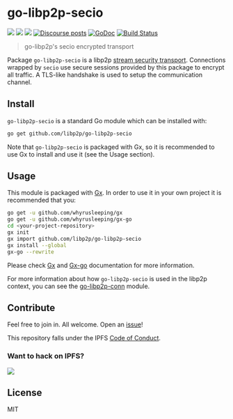 # go-libp2p-secio

[![](https://img.shields.io/badge/made%20by-Protocol%20Labs-blue.svg?style=flat-square)](https://protocol.ai)
[![](https://img.shields.io/badge/project-libp2p-yellow.svg?style=flat-square)](https://libp2p.io/)
[![](https://img.shields.io/badge/freenode-%23libp2p-yellow.svg?style=flat-square)](http://webchat.freenode.net/?channels=%23libp2p)
[![Discourse posts](https://img.shields.io/discourse/https/discuss.libp2p.io/posts.svg)](https://discuss.libp2p.io)
[![GoDoc](https://godoc.org/github.com/libp2p/go-libp2p-secio?status.svg)](https://godoc.org/github.com/libp2p/go-libp2p-secio)
[![Build Status](https://travis-ci.org/libp2p/go-libp2p-secio.svg?branch=master)](https://travis-ci.org/libp2p/go-libp2p-secio)

> go-libp2p's secio encrypted transport

Package `go-libp2p-secio` is a libp2p [stream security transport](https://github.com/libp2p/go-stream-security). Connections wrapped by `secio` use secure sessions provided by this package to encrypt all traffic. A TLS-like handshake is used to setup the communication channel.

## Install

`go-libp2p-secio` is a standard Go module which can be installed with:

```sh
go get github.com/libp2p/go-libp2p-secio
```

Note that `go-libp2p-secio` is packaged with Gx, so it is recommended to use Gx to install and use it (see the Usage section).

## Usage

This module is packaged with [Gx](https://github.com/whyrusleeping/gx). In order to use it in your own project it is recommended that you:

```sh
go get -u github.com/whyrusleeping/gx
go get -u github.com/whyrusleeping/gx-go
cd <your-project-repository>
gx init
gx import github.com/libp2p/go-libp2p-secio
gx install --global
gx-go --rewrite
```

Please check [Gx](https://github.com/whyrusleeping/gx) and [Gx-go](https://github.com/whyrusleeping/gx-go) documentation for more information.

For more information about how `go-libp2p-secio` is used in the libp2p context, you can see the [go-libp2p-conn](https://github.com/libp2p/go-libp2p-conn) module.

## Contribute

Feel free to join in. All welcome. Open an [issue](https://github.com/libp2p/go-libp2p-secio/issues)!

This repository falls under the IPFS [Code of Conduct](https://github.com/libp2p/community/blob/master/code-of-conduct.md).

### Want to hack on IPFS?

[![](https://cdn.rawgit.com/jbenet/contribute-ipfs-gif/master/img/contribute.gif)](https://github.com/ipfs/community/blob/master/contributing.md)

## License

MIT
